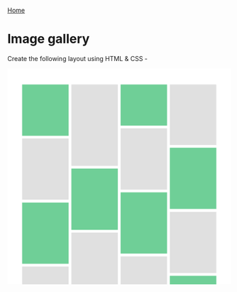 [Home](../../README.md)

# Image gallery

Create the following layout using HTML & CSS - 

![alt text](../../public/images/layoutProblem-2.png)
